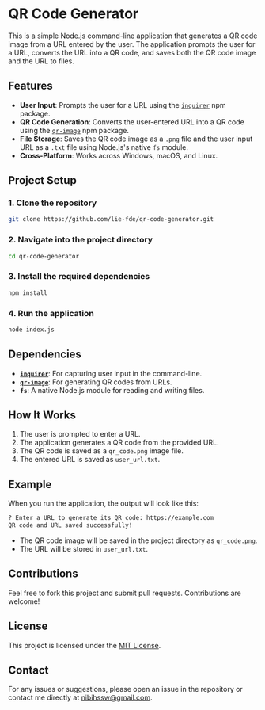 # QR Code Generator

This is a simple Node.js command-line application that generates a QR code image from a URL entered by the user. The application prompts the user for a URL, converts the URL into a QR code, and saves both the QR code image and the URL to files.

## Features

- **User Input**: Prompts the user for a URL using the [`inquirer`](https://www.npmjs.com/package/inquirer) npm package.
- **QR Code Generation**: Converts the user-entered URL into a QR code using the [`qr-image`](https://www.npmjs.com/package/qr-image) npm package.
- **File Storage**: Saves the QR code image as a `.png` file and the user input URL as a `.txt` file using Node.js's native `fs` module.
- **Cross-Platform**: Works across Windows, macOS, and Linux.

## Project Setup

### 1. Clone the repository

```bash
git clone https://github.com/lie-fde/qr-code-generator.git
```

### 2. Navigate into the project directory

```bash
cd qr-code-generator
```

### 3. Install the required dependencies

```bash
npm install
```

### 4. Run the application

```bash
node index.js
```

## Dependencies

- **[`inquirer`](https://www.npmjs.com/package/inquirer)**: For capturing user input in the command-line.
- **[`qr-image`](https://www.npmjs.com/package/qr-image)**: For generating QR codes from URLs.
- **`fs`**: A native Node.js module for reading and writing files.

## How It Works

1. The user is prompted to enter a URL.
2. The application generates a QR code from the provided URL.
3. The QR code is saved as a `qr_code.png` image file.
4. The entered URL is saved as `user_url.txt`.

## Example

When you run the application, the output will look like this:

```bash
? Enter a URL to generate its QR code: https://example.com
QR code and URL saved successfully!
```

- The QR code image will be saved in the project directory as `qr_code.png`.
- The URL will be stored in `user_url.txt`.

## Contributions

Feel free to fork this project and submit pull requests. Contributions are welcome!

## License

This project is licensed under the [MIT License](./LICENSE).

## Contact

For any issues or suggestions, please open an issue in the repository or contact me directly at [nibihssw@gmail.com](mailto:nibihssw@gmail.com).
